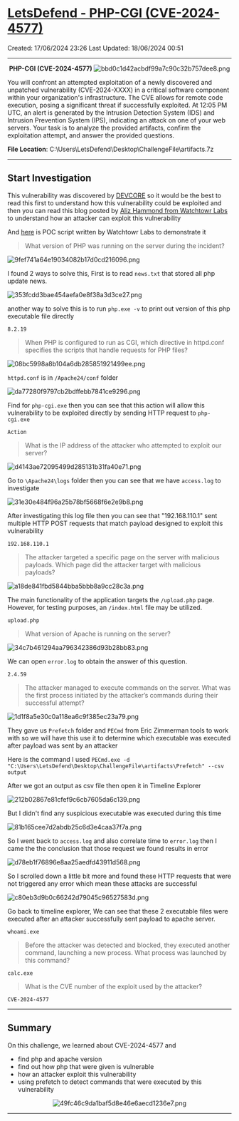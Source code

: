 # [LetsDefend - PHP-CGI (CVE-2024-4577)](https://app.letsdefend.io/challenge/php-cgi-CVE-2024-4577)
Created: 17/06/2024 23:26
Last Updated: 18/06/2024 00:51
* * *
<div align=center>

**PHP-CGI (CVE-2024-4577)**
![bbd0c1d42acbdf99a7c90c32b757dee8.png](../../_resources/bbd0c1d42acbdf99a7c90c32b757dee8.png)
</div>

You will confront an attempted exploitation of a newly discovered and unpatched vulnerability (CVE-2024-XXXX) in a critical software component within your organization's infrastructure. The CVE allows for remote code execution, posing a significant threat if successfully exploited. At 12:05 PM UTC, an alert is generated by the Intrusion Detection System (IDS) and Intrusion Prevention System (IPS), indicating an attack on one of your web servers. Your task is to analyze the provided artifacts, confirm the exploitation attempt, and answer the provided questions.

**File Location**: C:\Users\LetsDefend\Desktop\ChallengeFile\artifacts.7z
* * *
## Start Investigation

This vulnerability was discovered by [DEVCORE](https://devco.re/blog/2024/06/06/security-alert-cve-2024-4577-php-cgi-argument-injection-vulnerability-en/?ref=labs.watchtowr.com) so it would be the best to read this first to understand how this vulnerability could be exploited and then you can read this blog posted by [Aliz Hammond from Watchtowr Labs](https://labs.watchtowr.com/no-way-php-strikes-again-cve-2024-4577/) to understand how an attacker can exploit this vulnerability

And [here](https://github.com/watchtowrlabs/CVE-2024-4577?tab=readme-ov-file) is POC script written by Watchtowr Labs to demonstrate it 

>What version of PHP was running on the server during the incident?

![9fef741a64e19034082b17d0cd216096.png](../../_resources/9fef741a64e19034082b17d0cd216096.png)

I found 2 ways to solve this, First  is to read `news.txt` that stored all php update news.

![353fcdd3bae454aefa0e8f38a3d3ce27.png](../../_resources/353fcdd3bae454aefa0e8f38a3d3ce27.png)

another way to solve this is to run `php.exe -v` to print out version of this php executable file directly

```
8.2.19
```

>When PHP is configured to run as CGI, which directive in httpd.conf specifies the scripts that handle requests for PHP files?

![08bc5998a8b104a6db285851921499ee.png](../../_resources/08bc5998a8b104a6db285851921499ee.png)

`httpd.conf` is in `/Apache24/conf` folder

![da77280f9797cb2bdffebb7841ce9296.png](../../_resources/da77280f9797cb2bdffebb7841ce9296.png)

Find for `php-cgi.exe` then you can see that this action will allow this vulnerability to be exploited directly by sending HTTP request to `php-cgi.exe`

```
Action
```

>What is the IP address of the attacker who attempted to exploit our server?

![d4143ae72095499d285131b31fa40e71.png](../../_resources/d4143ae72095499d285131b31fa40e71.png)

Go to `\Apache24\logs` folder then you can see that we have `access.log` to investigate

![31e30e484f96a25b78bf5668f6e2e9b8.png](../../_resources/31e30e484f96a25b78bf5668f6e2e9b8.png)

After investigating this log file then you can see that "192.168.110.1" sent multiple HTTP POST requests that match payload designed to exploit this vulnerability 

```
192.168.110.1
```

>The attacker targeted a specific page on the server with malicious payloads. Which page did the attacker target with malicious payloads?

![a18de841fbd5844bba5bbb8a9cc28c3a.png](../../_resources/a18de841fbd5844bba5bbb8a9cc28c3a.png)

The main functionality of the application targets the `/upload.php` page. However, for testing purposes, an `/index.html` file may be utilized.

```
upload.php
```

>What version of Apache is running on the server?

![34c7b461294aa796342386d93b28bb83.png](../../_resources/34c7b461294aa796342386d93b28bb83.png)

We can open `error.log` to obtain the answer of this question.

```
2.4.59
```

>The attacker managed to execute commands on the server. What was the first process initiated by the attacker’s commands during their successful attempt?

![1d1f8a5e30c0a118ea6c9f385ec23a79.png](../../_resources/1d1f8a5e30c0a118ea6c9f385ec23a79.png)

They gave us `Prefetch` folder and `PECmd` from Eric Zimmerman tools to work with so we will have this use it to determine which executable was executed after payload was sent by an attacker

Here is the command I used `PECmd.exe -d "C:\Users\LetsDefend\Desktop\ChallengeFile\artifacts\Prefetch" --csv output`

After we got an output as csv file then open it in Timeline Explorer 

![212b02867e81cfef9c6cb7605da6c139.png](../../_resources/212b02867e81cfef9c6cb7605da6c139.png)

But I didn't find any suspicious executable was executed during this time

![81b165cee7d2abdb25c6d3e4caa37f7a.png](../../_resources/81b165cee7d2abdb25c6d3e4caa37f7a.png)

So I went back to `access.log` and also correlate time to `error.log` then I came the the conclusion that those request we found results in error

![d78eb1f76896e8aa25aedfd43911d568.png](../../_resources/d78eb1f76896e8aa25aedfd43911d568.png)

So I scrolled down a little bit more and found these HTTP requests that were not triggered any error which mean these attacks are successful

![c80eb3d9b0c66242d79045c96527583d.png](../../_resources/c80eb3d9b0c66242d79045c96527583d.png)

Go back to timeline explorer, We can see that these 2 executable files were executed after an attacker successfully sent payload to apache server.

```
whoami.exe
```

>Before the attacker was detected and blocked, they executed another command, launching a new process. What process was launched by this command?
```
calc.exe
```

>What is the CVE number of the exploit used by the attacker?
```
CVE-2024-4577
```

* * *
## Summary
On this challenge, we learned about CVE-2024-4577 and 
- find php and apache version
- find out how php that were given is vulnerable 
- how an attacker exploit this vulnerability 
- using prefetch to detect commands that were executed by this vulnerability

<div align=center>

![49fc46c9da1baf5d8e46e6aecd1236e7.png](../../_resources/49fc46c9da1baf5d8e46e6aecd1236e7.png)
</div>

* * *

